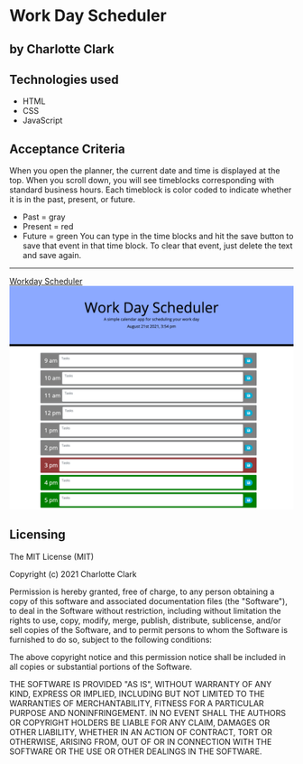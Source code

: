 # Work Day Scheduler


## by Charlotte Clark

## Technologies used
* HTML
* CSS
* JavaScript


## Acceptance Criteria
When you open the planner, the current date and time is displayed at the top.
When you scroll down, you will see timeblocks corresponding with standard business hours.
Each timeblock is color coded to indicate whether it is in the past, present, or future. 
* Past = gray
* Present = red
* Future = green
You can type in the time blocks and hit the save button to save that event in that time block. 
To clear that event, just delete the text and save again.
--- 
[Workday Scheduler](https://charlocc.github.io/workdayscheduler/)
![alt text](./screenshot.png)

## Licensing
The MIT License (MIT)

Copyright (c) 2021 Charlotte Clark

Permission is hereby granted, free of charge, to any person obtaining a copy of this software and associated documentation files (the "Software"), to deal in the Software without restriction, including without limitation the rights to use, copy, modify, merge, publish, distribute, sublicense, and/or sell copies of the Software, and to permit persons to whom the Software is furnished to do so, subject to the following conditions:

The above copyright notice and this permission notice shall be included in all copies or substantial portions of the Software.

THE SOFTWARE IS PROVIDED "AS IS", WITHOUT WARRANTY OF ANY KIND, EXPRESS OR IMPLIED, INCLUDING BUT NOT LIMITED TO THE WARRANTIES OF MERCHANTABILITY, FITNESS FOR A PARTICULAR PURPOSE AND NONINFRINGEMENT. IN NO EVENT SHALL THE AUTHORS OR COPYRIGHT HOLDERS BE LIABLE FOR ANY CLAIM, DAMAGES OR OTHER LIABILITY, WHETHER IN AN ACTION OF CONTRACT, TORT OR OTHERWISE, ARISING FROM, OUT OF OR IN CONNECTION WITH THE SOFTWARE OR THE USE OR OTHER DEALINGS IN THE SOFTWARE.
